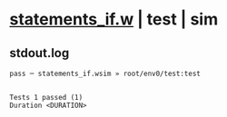 # [statements_if.w](../../../../../examples/tests/valid/statements_if.w) | test | sim

## stdout.log
```log
pass ─ statements_if.wsim » root/env0/test:test
 
 
Tests 1 passed (1)
Duration <DURATION>
```

